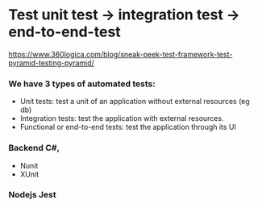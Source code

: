 # Test unit test -> integration test -> end-to-end-test

https://www.360logica.com/blog/sneak-peek-test-framework-test-pyramid-testing-pyramid/

### We have 3 types of automated tests:
- Unit tests: test a unit of an application without external resources (eg db) 
- Integration tests: test the application with external resources.
- Functional or end-to-end tests: test the application through its UI
### Backend C#,
- Nunit
- XUnit

### Nodejs Jest
